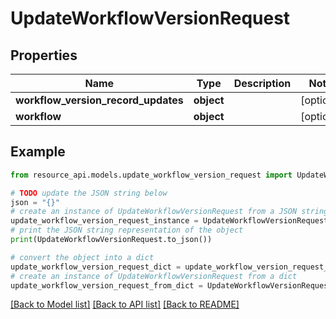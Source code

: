 # UpdateWorkflowVersionRequest


## Properties

Name | Type | Description | Notes
------------ | ------------- | ------------- | -------------
**workflow_version_record_updates** | **object** |  | [optional] 
**workflow** | **object** |  | [optional] 

## Example

```python
from resource_api.models.update_workflow_version_request import UpdateWorkflowVersionRequest

# TODO update the JSON string below
json = "{}"
# create an instance of UpdateWorkflowVersionRequest from a JSON string
update_workflow_version_request_instance = UpdateWorkflowVersionRequest.from_json(json)
# print the JSON string representation of the object
print(UpdateWorkflowVersionRequest.to_json())

# convert the object into a dict
update_workflow_version_request_dict = update_workflow_version_request_instance.to_dict()
# create an instance of UpdateWorkflowVersionRequest from a dict
update_workflow_version_request_from_dict = UpdateWorkflowVersionRequest.from_dict(update_workflow_version_request_dict)
```
[[Back to Model list]](../README.md#documentation-for-models) [[Back to API list]](../README.md#documentation-for-api-endpoints) [[Back to README]](../README.md)


